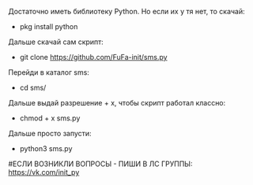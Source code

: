   
Достаточно иметь библиотеку Python. Но если их у тя нет, то скачай:
- pkg install python

Дальше скачай сам скрипт:
- git clone https://github.com/FuFa-init/sms.py

Перейди в каталог sms:
- cd sms/

Дальше выдай разрешение + x, чтобы скрипт работал классно:
- chmod + x sms.py

Дальше просто запусти:
- python3 sms.py


#ЕСЛИ ВОЗНИКЛИ ВОПРОСЫ - ПИШИ В ЛС ГРУППЫ: https://vk.com/init_py
